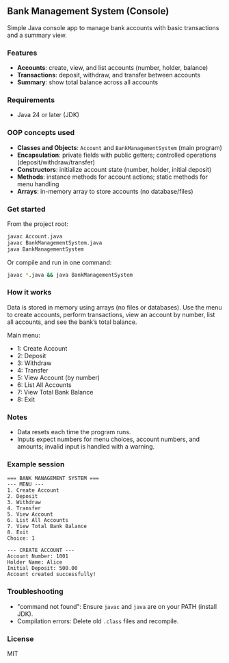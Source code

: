 ## Bank Management System (Console)

Simple Java console app to manage bank accounts with basic transactions and a summary view.

### Features
- **Accounts**: create, view, and list accounts (number, holder, balance)
- **Transactions**: deposit, withdraw, and transfer between accounts
- **Summary**: show total balance across all accounts

### Requirements
- Java 24 or later (JDK)

### OOP concepts used
- **Classes and Objects**: `Account` and `BankManagementSystem` (main program)
- **Encapsulation**: private fields with public getters; controlled operations (deposit/withdraw/transfer)
- **Constructors**: initialize account state (number, holder, initial deposit)
- **Methods**: instance methods for account actions; static methods for menu handling
- **Arrays**: in-memory array to store accounts (no database/files)

### Get started
From the project root:

```bash
javac Account.java
javac BankManagementSystem.java
java BankManagementSystem
```

Or compile and run in one command:

```bash
javac *.java && java BankManagementSystem
```

### How it works
Data is stored in memory using arrays (no files or databases). Use the menu to create accounts, perform transactions, view an account by number, list all accounts, and see the bank’s total balance.

Main menu:
- 1: Create Account
- 2: Deposit
- 3: Withdraw
- 4: Transfer
- 5: View Account (by number)
- 6: List All Accounts
- 7: View Total Bank Balance
- 8: Exit

### Notes
- Data resets each time the program runs.
- Inputs expect numbers for menu choices, account numbers, and amounts; invalid input is handled with a warning.

### Example session
```text
=== BANK MANAGEMENT SYSTEM ===
--- MENU ---
1. Create Account
2. Deposit
3. Withdraw
4. Transfer
5. View Account
6. List All Accounts
7. View Total Bank Balance
8. Exit
Choice: 1

--- CREATE ACCOUNT ---
Account Number: 1001
Holder Name: Alice
Initial Deposit: 500.00
Account created successfully!
```

### Troubleshooting
- "command not found": Ensure `javac` and `java` are on your PATH (install JDK).
- Compilation errors: Delete old `.class` files and recompile.

### License
MIT
